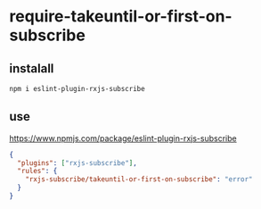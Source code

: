 # require-takeuntil-or-first-on-subscribe

## instalall
```bash
npm i eslint-plugin-rxjs-subscribe
```

## use
https://www.npmjs.com/package/eslint-plugin-rxjs-subscribe
```json
{
  "plugins": ["rxjs-subscribe"],
  "rules": {
    "rxjs-subscribe/takeuntil-or-first-on-subscribe": "error"
  }
}
```
